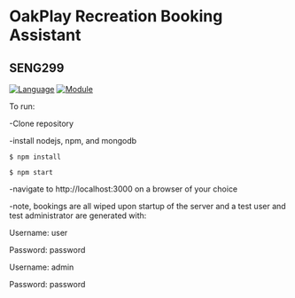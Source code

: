 # OakPlay Recreation Booking Assistant
## SENG299

[![Language](https://img.shields.io/badge/language-JavaScript-red.svg?style=flat
)](https://www.javascript.com/)
[![Module](https://img.shields.io/badge/module-Node.js-orange.svg?style=flat
)](https://nodejs.org/)

To run:

-Clone repository

-install nodejs, npm, and mongodb

`$ npm install`

`$ npm start`

-navigate to http://localhost:3000 on a browser of your choice

-note, bookings are all wiped upon startup of the server and a test user and test administrator are generated with:

Username: user

Password: password

Username: admin

Password: password
